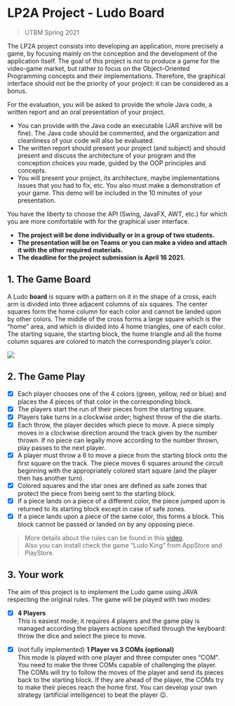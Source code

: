 # LP2A Project - Ludo Board
> UTBM Spring 2021

The LP2A project consists into developing an application, more precisely a game, by focusing mainly on the conception and the development of the application itself. The goal of this project is not to produce a game for the video-game market, but rather to focus on the Object-Oriented Programming concepts and their implementations. Therefore, the graphical interface should not be the priority of your project: it can be considered as a bonus.  

For the evaluation, you will be asked to provide the whole Java code, a written report and an oral presentation of your project.  

- You can provide with the Java code an executable (JAR archive will be fine). The Java code should be commented, and the organization and cleanliness of your code will also be evaluated.  
- The written report should present your project (and subject) and should present and discuss the architecture of your program and the conception choices you made, guided by the OOP principles and concepts.  
- You will present your project, its architecture, maybe implementations issues that you had to fix, etc. You also must make a demonstration of your game. This demo will be included in the 10 minutes of your presentation.  

You have the liberty to choose the API (Swing, JavaFX, AWT, etc.) for which you are more comfortable with for the graphical user interface.  

- **The project will be done individually or in a group of two students.**  
- **The presentation will be on Teams or you can make a video and attach it with the other required materials.**  
- **The deadline for the project submission is April 16 2021.**  

## 1. The Game Board
A Ludo **board** is square with a pattern on it in the shape of a cross, each arm is divided into three adjacent columns of six squares. The center squares form the home column for each color and cannot be landed upon by other colors. The middle of the cross forms a large square which is the “home” area, and which is divided into 4 home triangles, one of each color. The starting square, the starting block, the home triangle and all the home column squares are colored to match the corresponding player’s color.  

![](https://i.imgur.com/mcsdKMZ.png)

## 2. The Game Play

- [x] Each player chooses one of the 4 colors (green, yellow, red or blue) and places the 4 pieces of that color in the corresponding block.  
- [x] The players start the run of their pieces from the starting square.  
- [x] Players take turns in a clockwise order; highest throw of the die starts.  
- [x] Each throw, the player decides which piece to move. A piece simply moves in a clockwise direction around the track given by the number thrown. If no piece can legally move according to the number thrown, play passes to the next player.  
- [x] A player must throw a 6 to move a piece from the starting block onto the first square on the track. The piece moves 6 squares around the circuit beginning with the appropriately colored start square (and the player then has another turn).  
- [x] Colored squares and the star ones are defined as safe zones that protect the piece from being sent to the starting block.  
- [x] If a piece lands on a piece of a different color, the piece jumped upon is returned to its starting block except in case of safe zones.  
- [x] If a piece lands upon a piece of the same color, this forms a block. This block cannot be passed or landed on by any opposing piece.  

> More details about the rules can be found in this [video](https://www.youtube.com/watch?v=lns9TeKVebY&ab_channel=Mr.Animate).  
> Also you can install check the game “Ludo King” from AppStore and PlayStore.  

## 3. Your work
The aim of this project is to implement the Ludo game using JAVA respecting the original rules. The game will be played with two modes:
- [x] **4 Players**  
    This is easiest mode; it requires 4 players and the game play is managed according the players actions specified through the keyboard: throw the dice and select the piece to move.  
    
- [x] (not fully implemented) **1 Player vs 3 COMs (optional)**  
    This mode is played with one player and three computer ones “COM”. You need to make the three COMs capable of challenging the player. The COMs will try to follow the moves of the player and send its pieces back to the starting block. If they are ahead of the player, the COMs try to make their pieces reach the home first. You can develop your own strategy (artificial intelligence) to beat the player 😉.
